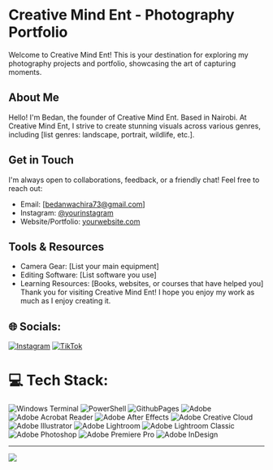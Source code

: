 # Creative Mind Ent - Photography Portfolio

Welcome to Creative Mind Ent! This is your destination for exploring my photography projects and portfolio, showcasing the art of capturing moments.

## About Me

Hello! I'm Bedan, the founder of Creative Mind Ent. Based in Nairobi. At Creative Mind Ent, I strive to create stunning visuals across various genres, including [list genres: landscape, portrait, wildlife, etc.].

## Get in Touch

I'm always open to collaborations, feedback, or a friendly chat! Feel free to reach out:

- Email: [bedanwachira73@gmail.com]
- Instagram: [@yourinstagram](https://www.instagram.com/yourinstagram)
- Website/Portfolio: [yourwebsite.com](http://yourwebsite.com)

<!-- ## License

This work is licensed under the [Your License Type, e.g., Creative Commons Attribution-NonCommercial 4.0 International License](link-to-license).<br> -->

## Tools & Resources

- Camera Gear: [List your main equipment]
- Editing Software: [List software you use]
- Learning Resources: [Books, websites, or courses that have helped you]
  <br>Thank you for visiting Creative Mind Ent! I hope you enjoy my work as much as I enjoy creating it.

## 🌐 Socials:

[![Instagram](https://img.shields.io/badge/Instagram-%23E4405F.svg?logo=Instagram&logoColor=white)](https://instagram.com/mindcreative720) [![TikTok](https://img.shields.io/badge/TikTok-%23000000.svg?logo=TikTok&logoColor=white)](https://tiktok.com/@creative_mind254)

# 💻 Tech Stack:

![Windows Terminal](https://img.shields.io/badge/Windows%20Terminal-%234D4D4D.svg?style=for-the-badge&logo=windows-terminal&logoColor=white) ![PowerShell](https://img.shields.io/badge/PowerShell-%235391FE.svg?style=for-the-badge&logo=powershell&logoColor=white) ![GithubPages](https://img.shields.io/badge/github%20pages-121013?style=for-the-badge&logo=github&logoColor=white) ![Adobe](https://img.shields.io/badge/adobe-%23FF0000.svg?style=for-the-badge&logo=adobe&logoColor=white) ![Adobe Acrobat Reader](https://img.shields.io/badge/Adobe%20Acrobat%20Reader-EC1C24.svg?style=for-the-badge&logo=Adobe%20Acrobat%20Reader&logoColor=white) ![Adobe After Effects](https://img.shields.io/badge/Adobe%20After%20Effects-9999FF.svg?style=for-the-badge&logo=Adobe%20After%20Effects&logoColor=white) ![Adobe Creative Cloud](https://img.shields.io/badge/Adobe%20Creative%20Cloud-DA1F26.svg?style=for-the-badge&logo=Adobe%20Creative%20Cloud&logoColor=white) ![Adobe Illustrator](https://img.shields.io/badge/adobe%20illustrator-%23FF9A00.svg?style=for-the-badge&logo=adobe%20illustrator&logoColor=white) ![Adobe Lightroom](https://img.shields.io/badge/Adobe%20Lightroom-31A8FF.svg?style=for-the-badge&logo=Adobe%20Lightroom&logoColor=white) ![Adobe Lightroom Classic](https://img.shields.io/badge/Adobe%20Lightroom%20Classic-31A8FF.svg?style=for-the-badge&logo=Adobe%20Lightroom%20Classic&logoColor=white) ![Adobe Photoshop](https://img.shields.io/badge/adobe%20photoshop-%2331A8FF.svg?style=for-the-badge&logo=adobe%20photoshop&logoColor=white) ![Adobe Premiere Pro](https://img.shields.io/badge/Adobe%20Premiere%20Pro-9999FF.svg?style=for-the-badge&logo=Adobe%20Premiere%20Pro&logoColor=white) ![Adobe InDesign](https://img.shields.io/badge/Adobe%20InDesign-49021F?style=for-the-badge&logo=adobeindesign&logoColor=FF3366)

---

[![](https://visitcount.itsvg.in/api?id=CreativeMindEnt&icon=10&color=0)](https://visitcount.itsvg.in)

<!-- Proudly created with GPRM ( https://gprm.itsvg.in ) -->
